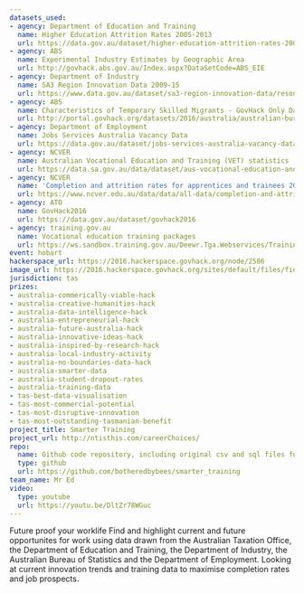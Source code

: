 ```yaml
---
datasets_used:
- agency: Department of Education and Training
  name: Higher Education Attrition Rates 2005-2013
  url: https://data.gov.au/dataset/higher-education-attrition-rates-2005-2013
- agency: ABS
  name: Experimental Industry Estimates by Geographic Area
  url: http://govhack.abs.gov.au/Index.aspx?DataSetCode=ABS_EIE
- agency: Department of Industry
  name: SA3 Region Innovation Data 2009-15
  url: https://www.data.gov.au/dataset/sa3-region-innovation-data/resource/223e2340-5c0a-4bd8-8818-e3cd2fee13c8?inner_span=True
- agency: ABS
  name: Characteristics of Temporary Skilled Migrants - GovHack Only Dataset
  url: http://portal.govhack.org/datasets/2016/australia/australian-bureau-of-statistics/characteristics-of-temporary-skilled-migrants.html
- agency: Department of Employment
  name: Jobs Services Australia Vacancy Data
  url: https://data.gov.au/dataset/jobs-services-australia-vacancy-data
- agency: NCVER
  name: Australian Vocational Education and Training (VET) statistics
  url: https://data.sa.gov.au/data/dataset/aus-vocational-education-and-training-vet-statistics
- agency: NCVER
  name: 'Completion and attrition rates for apprentices and trainees 2014: state and territory data tables'
  url: https://www.ncver.edu.au/data/data/all-data/completion-and-attrition-rates-for-apprentices-and-trainees-2014-state-and-territory-data-tables#
- agency: ATO
  name: GovHack2016
  url: https://data.gov.au/dataset/govhack2016
- agency: training.gov.au
  name: Vocational education training packages
  url: https://ws.sandbox.training.gov.au/Deewr.Tga.Webservices/TrainingComponentService.svc?wsdl
event: hobart
hackerspace_url: https://2016.hackerspace.govhack.org/node/2586
image_url: https://2016.hackerspace.govhack.org/sites/default/files/field/image/headerlogo3.png
jurisdiction: tas
prizes:
- australia-commerically-viable-hack
- australia-creative-humanities-hack
- australia-data-intelligence-hack
- australia-entrepreneurial-hack
- australia-future-australia-hack
- australia-innovative-ideas-hack
- australia-inspired-by-research-hack
- australia-local-industry-activity
- australia-no-boundaries-data-hack
- australia-smarter-data
- australia-student-dropout-rates
- australia-training-data
- tas-best-data-visualisation
- tas-most-commercial-potential
- tas-most-disruptive-innovation
- tas-most-outstanding-tasmanian-benefit
project_title: Smarter Training
project_url: http://ntisthis.com/careerChoices/
repo:
  name: Github code repository, including original csv and sql files for setting up database tables
  type: github
  url: https://github.com/botheredbybees/smarter_training
team_name: Mr Ed
video:
  type: youtube
  url: https://youtu.be/DltZr78WGuc
---
```


Future proof your worklife
Find and highlight current and future opportunites for work using data drawn from the Australian Taxation Office, the Department of Education and Training, the Department of Industry, the Australian Bureau of Statistics and the Department of Employment. Looking at current innovation trends and training data to maximise completion rates and job prospects.